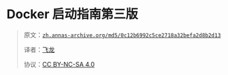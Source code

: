 # Docker 启动指南第三版

> 原文：[`zh.annas-archive.org/md5/0c12b6992c5ce2718a32befa2d8b2d13`](https://zh.annas-archive.org/md5/0c12b6992c5ce2718a32befa2d8b2d13)
> 
> 译者：[飞龙](https://github.com/wizardforcel)
> 
> 协议：[CC BY-NC-SA 4.0](http://creativecommons.org/licenses/by-nc-sa/4.0/)